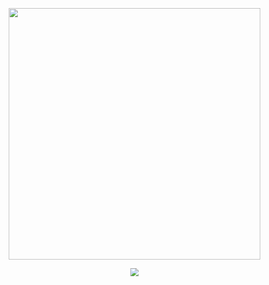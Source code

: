 <p align="center">
  <img src="https://cdn.codechef.com/download/small-banner/START180D/1743499726.png" width="500"><br><br>
  <a href="https://www.codechef.com/START180D">
    <img src="https://img.shields.io/badge/CodeChef-START180D-blue?style=for-the-badge">
  </a>
</p>
